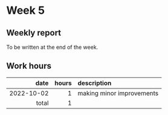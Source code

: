 # Week 5

## Weekly report

To be written at the end of the week.

## Work hours

|       date |  hours | description                                                          |
| ---------: | -----: | :------------------------------------------------------------------- |
| 2022-10-02 |      1 | making minor improvements                                            |
|      total |      1 |                                                                      |
